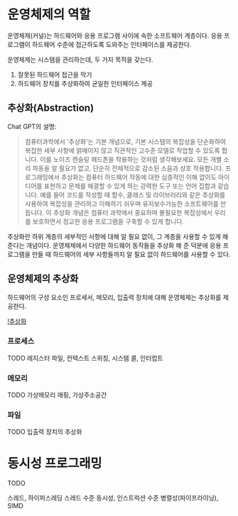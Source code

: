 # 운영체제의 역할

운영체제(커널)는 하드웨어와 응용 프로그램 사이에 속한 소프트웨어 계층이다. 응용 프로그램이 하드웨어 수준에 접근하도록 도와주는 인터페이스를 제공한다.

운영체제는 시스템을 관리하는데, 두 가지 목적을 갖는다.

1. 잘못된 하드웨어 접근을 막기
2. 하드웨어 장치를 추상화하여 균일한 인터페이스 제공

## 추상화(Abstraction)

Chat GPT의 설명:

> 컴퓨터과학에서 '추상화'는 기본 개념으로, 기본 시스템의 복잡성을 단순화하여 복잡한 세부 사항에 얽매이지 않고 직관적인 고수준 모델로 작업할 수 있도록 합니다. 이를 노이즈 캔슬링 헤드폰을 착용하는 것처럼 생각해보세요. 모든 개별 소리 파동을 알 필요가 없고, 단순히 전체적으로 감소된 소음과 상호 작용합니다. 프로그래밍에서 추상화는 컴퓨터 하드웨어 작동에 대한 심층적인 이해 없이도 아이디어를 표현하고 문제를 해결할 수 있게 하는 강력한 도구 또는 언어 집합과 같습니다. 예를 들어 코드를 작성할 때 함수, 클래스 및 라이브러리와 같은 추상화를 사용하여 복잡성을 관리하고 이해하기 쉬우며 유지보수가능한 소프트웨어를 만듭니다. 이 추상화 개념은 컴퓨터 과학에서 중요하며 불필요한 복잡성에서 우리를 보호하면서 정교한 응용 프로그램을 구축할 수 있게 합니다.

추상화란 하위 계층의 세부적인 사항에 대해 알 필요 없이, 그 계층을 사용할 수 있게 해 준다는 개념이다. 운영체제에서 다양한 하드웨어 동작들을 추상화 해 준 덕분에 응용 프로그램을 만들 때 하드웨어의 세부 사항들까지 알 필요 없이 하드웨어를 사용할 수 있다.

## 운영체제의 추상화

하드웨어의 구성 요소인 프로세서, 메모리, 입출력 장치에 대해 운영체제는 추상화를 제공한다.

[!추상화](../images/abstraction.png)

### 프로세스
TODO
레지스터 파일, 컨텍스트 스위칭, 시스템 콜, 인터럽트

### 메모리
TODO
가상메모리 매핑, 가상주소공간

### 파일
TODO
입출력 장치의 추상화

# 동시성 프로그래밍
TODO

스레드, 하이퍼스레딩
스레드 수준 동시성, 인스트럭션 수준 병렬성(파이프라이닝), SIMD
